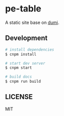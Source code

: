 # pe-table

A static site base on [dumi](https://d.umijs.org).

## Development

```bash
# install dependencies
$ cnpm install

# start dev server
$ cnpm start

# build docs
$ cnpm run build
```

## LICENSE

MIT
